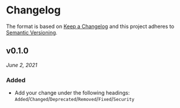 # Changelog

The format is based on [Keep a Changelog](http://keepachangelog.com/en/1.0.0/)
and this project adheres to [Semantic Versioning](http://semver.org/spec/v2.0.0.html).


v0.1.0
------------------------------
*June 2, 2021*

### Added
- Add your change under the following headings: `Added`/`Changed`/`Deprecated`/`Removed`/`Fixed`/`Security`
